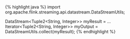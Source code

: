 {% highlight java %}
import org.apache.flink.streaming.api.datastream.DataStreamUtils;

DataStream<Tuple2<String, Integer>> myResult = ...
Iterator<Tuple2<String, Integer>> myOutput = DataStreamUtils.collect(myResult);
{% endhighlight %}